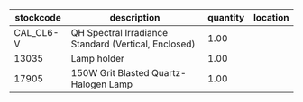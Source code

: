 |stockcode|description|quantity|location|
|---------|-----------|--------|--------|
|CAL_CL6-V|QH Spectral Irradiance Standard (Vertical, Enclosed)|1.00||
|13035|Lamp holder|1.00||
|17905|150W Grit Blasted Quartz-Halogen Lamp|1.00||
